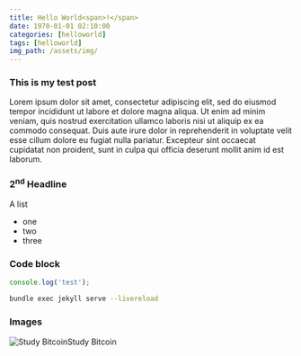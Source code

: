 ```yaml
---
title: Hello World<span>!</span>
date: 1970-01-01 02:10:00
categories: [helloworld]
tags: [helloworld]
img_path: /assets/img/
---
```



### This is my test post

Lorem ipsum dolor sit amet, consectetur adipiscing elit, sed do eiusmod tempor incididunt ut labore et dolore magna aliqua. Ut enim ad minim veniam, quis nostrud exercitation ullamco laboris nisi ut aliquip ex ea commodo consequat. Duis aute irure dolor in reprehenderit in voluptate velit esse cillum dolore eu fugiat nulla pariatur. Excepteur sint occaecat cupidatat non proident, sunt in culpa qui officia deserunt mollit anim id est laborum.

### 2<sup>nd</sup> Headline

A list

* one
* two
* three

### Code block

```javascript
console.log('test');
```

```bash
bundle exec jekyll serve --livereload
```


### Images

![Study Bitcoin](lasermind-og-standard.jpg)Study Bitcoin
